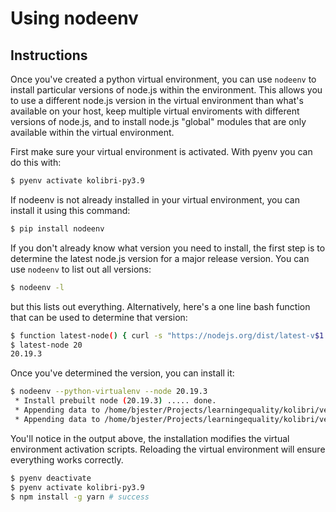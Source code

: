 # Using nodeenv

## Instructions
Once you've created a python virtual environment, you can use `nodeenv` to install particular versions of node.js within the environment. This allows you to use a different node.js version in the virtual environment than what's available on your host, keep multiple virtual enviroments with different versions of node.js, and to install node.js "global" modules that are only available within the virtual environment.

First make sure your virtual environment is activated. With pyenv you can do this with:
```bash
$ pyenv activate kolibri-py3.9
```

If nodeenv is not already installed in your virtual environment, you can install it using this command:
```bash
$ pip install nodeenv
```

If you don't already know what version you need to install, the first step is to determine the latest node.js version for a major release version. You can use `nodeenv` to list out all versions:
```bash
$ nodeenv -l
```
but this lists out everything. Alternatively, here's a one line bash function that can be used to determine that version:
```bash
$ function latest-node() { curl -s "https://nodejs.org/dist/latest-v$1.x/" | egrep -m 1 -o "$1\.[0-9]+\.[0-9]+" | head -1; }
$ latest-node 20
20.19.3
```

Once you've determined the version, you can install it:
```bash
$ nodeenv --python-virtualenv --node 20.19.3
 * Install prebuilt node (20.19.3) ..... done.
 * Appending data to /home/bjester/Projects/learningequality/kolibri/venv/bin/activate
 * Appending data to /home/bjester/Projects/learningequality/kolibri/venv/bin/activate.fish
```

You'll notice in the output above, the installation modifies the virtual environment activation scripts. Reloading the virtual environment will ensure everything works correctly.
```bash
$ pyenv deactivate
$ pyenv activate kolibri-py3.9
$ npm install -g yarn # success
```
